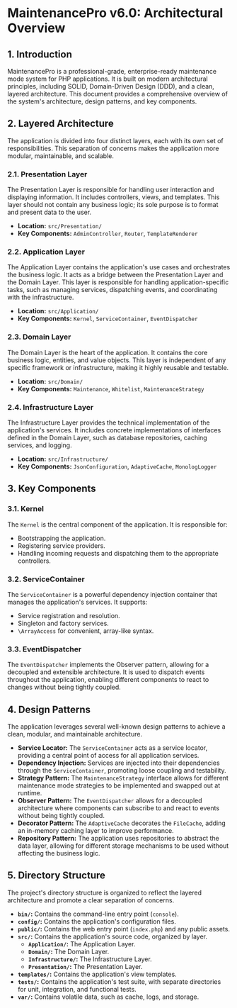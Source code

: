 # MaintenancePro v6.0: Architectural Overview

## 1. Introduction

MaintenancePro is a professional-grade, enterprise-ready maintenance mode system for PHP applications. It is built on modern architectural principles, including SOLID, Domain-Driven Design (DDD), and a clean, layered architecture. This document provides a comprehensive overview of the system's architecture, design patterns, and key components.

## 2. Layered Architecture

The application is divided into four distinct layers, each with its own set of responsibilities. This separation of concerns makes the application more modular, maintainable, and scalable.

### 2.1. Presentation Layer

The Presentation Layer is responsible for handling user interaction and displaying information. It includes controllers, views, and templates. This layer should not contain any business logic; its sole purpose is to format and present data to the user.

- **Location:** `src/Presentation/`
- **Key Components:** `AdminController`, `Router`, `TemplateRenderer`

### 2.2. Application Layer

The Application Layer contains the application's use cases and orchestrates the business logic. It acts as a bridge between the Presentation Layer and the Domain Layer. This layer is responsible for handling application-specific tasks, such as managing services, dispatching events, and coordinating with the infrastructure.

- **Location:** `src/Application/`
- **Key Components:** `Kernel`, `ServiceContainer`, `EventDispatcher`

### 2.3. Domain Layer

The Domain Layer is the heart of the application. It contains the core business logic, entities, and value objects. This layer is independent of any specific framework or infrastructure, making it highly reusable and testable.

- **Location:** `src/Domain/`
- **Key Components:** `Maintenance`, `Whitelist`, `MaintenanceStrategy`

### 2.4. Infrastructure Layer

The Infrastructure Layer provides the technical implementation of the application's services. It includes concrete implementations of interfaces defined in the Domain Layer, such as database repositories, caching services, and logging.

- **Location:** `src/Infrastructure/`
- **Key Components:** `JsonConfiguration`, `AdaptiveCache`, `MonologLogger`

## 3. Key Components

### 3.1. Kernel

The `Kernel` is the central component of the application. It is responsible for:
- Bootstrapping the application.
- Registering service providers.
- Handling incoming requests and dispatching them to the appropriate controllers.

### 3.2. ServiceContainer

The `ServiceContainer` is a powerful dependency injection container that manages the application's services. It supports:
- Service registration and resolution.
- Singleton and factory services.
- `\ArrayAccess` for convenient, array-like syntax.

### 3.3. EventDispatcher

The `EventDispatcher` implements the Observer pattern, allowing for a decoupled and extensible architecture. It is used to dispatch events throughout the application, enabling different components to react to changes without being tightly coupled.

## 4. Design Patterns

The application leverages several well-known design patterns to achieve a clean, modular, and maintainable architecture.

- **Service Locator:** The `ServiceContainer` acts as a service locator, providing a central point of access for all application services.
- **Dependency Injection:** Services are injected into their dependencies through the `ServiceContainer`, promoting loose coupling and testability.
- **Strategy Pattern:** The `MaintenanceStrategy` interface allows for different maintenance mode strategies to be implemented and swapped out at runtime.
- **Observer Pattern:** The `EventDispatcher` allows for a decoupled architecture where components can subscribe to and react to events without being tightly coupled.
- **Decorator Pattern:** The `AdaptiveCache` decorates the `FileCache`, adding an in-memory caching layer to improve performance.
- **Repository Pattern:** The application uses repositories to abstract the data layer, allowing for different storage mechanisms to be used without affecting the business logic.

## 5. Directory Structure

The project's directory structure is organized to reflect the layered architecture and promote a clear separation of concerns.

- **`bin/`:** Contains the command-line entry point (`console`).
- **`config/`:** Contains the application's configuration files.
- **`public/`:** Contains the web entry point (`index.php`) and any public assets.
- **`src/`:** Contains the application's source code, organized by layer.
  - **`Application/`:** The Application Layer.
  - **`Domain/`:** The Domain Layer.
  - **`Infrastructure/`:** The Infrastructure Layer.
  - **`Presentation/`:** The Presentation Layer.
- **`templates/`:** Contains the application's view templates.
- **`tests/`:** Contains the application's test suite, with separate directories for unit, integration, and functional tests.
- **`var/`:** Contains volatile data, such as cache, logs, and storage.